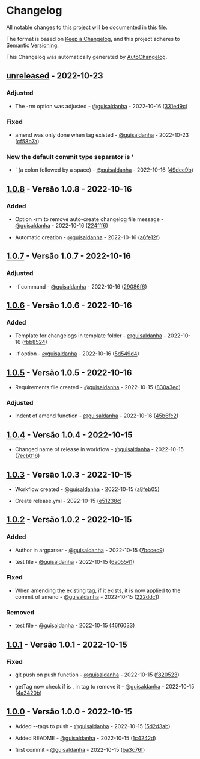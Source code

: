 # Changelog

All notable changes to this project will be documented in this file.

The format is based on [Keep a Changelog](https://keepachangelog.com/en/1.0.0/),
and this project adheres to [Semantic Versioning](https://semver.org/spec/v2.0.0.html).

This Changelog was automatically generated by [AutoChangelog](https://github.com/guisaldanha/autochangelog).

## [unreleased](https://github.com/guisaldanha/autochangelog/releases/tag/unreleased) - 2022-10-23

### Adjusted

- The -rm option was adjusted - [@guisaldanha](https://github.com/guisaldanha)  - 2022-10-16 ([331ed9c](https://github.com/guisaldanha/autochangelog/commit/331ed9c))

### Fixed

- amend was only done when tag existed - [@guisaldanha](https://github.com/guisaldanha)  - 2022-10-23 ([cf58b7a](https://github.com/guisaldanha/autochangelog/commit/cf58b7a))

### Now the default commit type separator is '

- ' (a colon followed by a space) - [@guisaldanha](https://github.com/guisaldanha)  - 2022-10-16 ([49dec9b](https://github.com/guisaldanha/autochangelog/commit/49dec9b))

## [1.0.8](https://github.com/guisaldanha/autochangelog/releases/tag/1.0.8) - Versão 1.0.8 - 2022-10-16

### Added

- Option -rm to remove auto-create changelog file message - [@guisaldanha](https://github.com/guisaldanha)  - 2022-10-16 ([224fff6](https://github.com/guisaldanha/autochangelog/commit/224fff6))

- Automatic creation - [@guisaldanha](https://github.com/guisaldanha)  - 2022-10-16 ([a6fe12f](https://github.com/guisaldanha/autochangelog/commit/a6fe12f))

## [1.0.7](https://github.com/guisaldanha/autochangelog/releases/tag/1.0.7) - Versão 1.0.7 - 2022-10-16

### Adjusted

- -f command - [@guisaldanha](https://github.com/guisaldanha)  - 2022-10-16 ([29086f6](https://github.com/guisaldanha/autochangelog/commit/29086f6))

## [1.0.6](https://github.com/guisaldanha/autochangelog/releases/tag/1.0.6) - Versão 1.0.6 - 2022-10-16

### Added

- Template for changelogs in template folder - [@guisaldanha](https://github.com/guisaldanha)  - 2022-10-16 ([fbb8524](https://github.com/guisaldanha/autochangelog/commit/fbb8524))

- -f option - [@guisaldanha](https://github.com/guisaldanha)  - 2022-10-16 ([5d549d4](https://github.com/guisaldanha/autochangelog/commit/5d549d4))

## [1.0.5](https://github.com/guisaldanha/autochangelog/releases/tag/1.0.5) - Versão 1.0.5 - 2022-10-16

- Requirements file created - [@guisaldanha](https://github.com/guisaldanha)  - 2022-10-15 ([830a3ed](https://github.com/guisaldanha/autochangelog/commit/830a3ed))

### Adjusted

- Indent of amend function - [@guisaldanha](https://github.com/guisaldanha)  - 2022-10-16 ([45b6fc2](https://github.com/guisaldanha/autochangelog/commit/45b6fc2))

## [1.0.4](https://github.com/guisaldanha/autochangelog/releases/tag/1.0.4) - Versão 1.0.4 - 2022-10-15

- Changed name of release in workflow - [@guisaldanha](https://github.com/guisaldanha)  - 2022-10-15 ([7ecb016](https://github.com/guisaldanha/autochangelog/commit/7ecb016))

## [1.0.3](https://github.com/guisaldanha/autochangelog/releases/tag/1.0.3) - Versão 1.0.3 - 2022-10-15

- Workflow created - [@guisaldanha](https://github.com/guisaldanha)  - 2022-10-15 ([a8feb05](https://github.com/guisaldanha/autochangelog/commit/a8feb05))

- Create release.yml - 2022-10-15 ([e51238c](https://github.com/guisaldanha/autochangelog/commit/e51238c))

## [1.0.2](https://github.com/guisaldanha/autochangelog/releases/tag/1.0.2) - Versão 1.0.2 - 2022-10-15

### Added

- Author in argparser - [@guisaldanha](https://github.com/guisaldanha)  - 2022-10-15 ([7bccec9](https://github.com/guisaldanha/autochangelog/commit/7bccec9))

- test file - [@guisaldanha](https://github.com/guisaldanha)  - 2022-10-15 ([6a05541](https://github.com/guisaldanha/autochangelog/commit/6a05541))

### Fixed

- When amending the existing tag, if it exists, it is now applied to the commit of amend - [@guisaldanha](https://github.com/guisaldanha)  - 2022-10-15 ([222ddc1](https://github.com/guisaldanha/autochangelog/commit/222ddc1))

### Removed

- test file - [@guisaldanha](https://github.com/guisaldanha)  - 2022-10-15 ([46f6033](https://github.com/guisaldanha/autochangelog/commit/46f6033))

## [1.0.1](https://github.com/guisaldanha/autochangelog/releases/tag/1.0.1) - Versão 1.0.1 - 2022-10-15

### Fixed

- git push on push function - [@guisaldanha](https://github.com/guisaldanha)  - 2022-10-15 ([f820523](https://github.com/guisaldanha/autochangelog/commit/f820523))

- getTag now check if is , in tag to remove it - [@guisaldanha](https://github.com/guisaldanha)  - 2022-10-15 ([4a3420b](https://github.com/guisaldanha/autochangelog/commit/4a3420b))

## [1.0.0](https://github.com/guisaldanha/autochangelog/releases/tag/1.0.0) - Versão 1.0.0 - 2022-10-15

- Added --tags to push - [@guisaldanha](https://github.com/guisaldanha)  - 2022-10-15 ([5d2d3ab](https://github.com/guisaldanha/autochangelog/commit/5d2d3ab))

- Added README - [@guisaldanha](https://github.com/guisaldanha)  - 2022-10-15 ([1c4242d](https://github.com/guisaldanha/autochangelog/commit/1c4242d))

- first commit - [@guisaldanha](https://github.com/guisaldanha)  - 2022-10-15 ([ba3c76f](https://github.com/guisaldanha/autochangelog/commit/ba3c76f))
